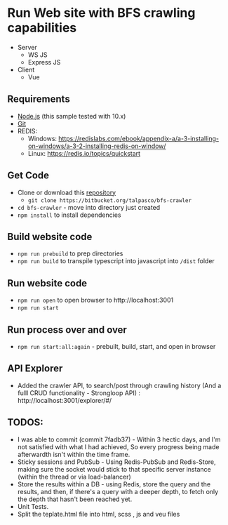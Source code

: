 # Run Web site with BFS crawling capabilities

* Server
    * WS JS
    * Express JS
* Client
    * Vue

## Requirements

* [Node.js](https://nodejs.org/) (this sample tested with 10.x)
* [Git](https://git-scm.com/downloads)
* REDIS: 
    - Windows: https://redislabs.com/ebook/appendix-a/a-3-installing-on-windows/a-3-2-installing-redis-on-window/
    - Linux: https://redis.io/topics/quickstart

## Get Code

* Clone or download this [repository](https://bitbucket.org/talpasco/bfs-crawler)
    * `git clone https://bitbucket.org/talpasco/bfs-crawler` 
* `cd bfs-crawler` - move into directory just created
* `npm install` to install dependencies

## Build website code
 
* `npm run prebuild` to prep directories
* `npm run build` to transpile typescript into javascript into `/dist` folder

## Run website code

* `npm run open` to open browser to http://localhost:3001
* `npm run start`


## Run process over and over

* `npm run start:all:again` - prebuilt, build, start, and open in browser

## API Explorer

* Added the crawler API, to search/post through crawling history (And a fulll CRUD functionality - Strongloop API) : http://localhost:3001/explorer/#/

## TODOS:

* I was able to commit (commit 7fadb37) - Within 3 hectic days, and I'm not satisfied with what I had achieved, So every progress being made afterwardth isn't within the time frame.
* Sticky sessions and PubSub - Using Redis-PubSub and Redis-Store, making sure the socket would stick to that specific server instance (within the thread or via load-balancer)
* Store the results within a DB - using Redis, store the query and the results, and then, if there's a query with a deeper depth, to fetch only the depth that hasn't been reached yet.
* Unit Tests.
* Split the teplate.html file into html, scss , js and veu files